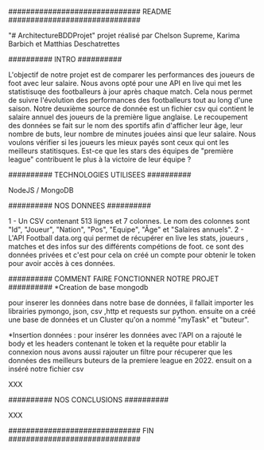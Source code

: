 ##############################
README
##############################

"# ArchitectureBDDProjet" 
projet réalisé par Chelson Supreme, Karima Barbich et Matthias Deschatrettes

##########
INTRO
##########

L'objectif de notre projet est de comparer les performances des joueurs de foot avec leur salaire.
Nous avons opté pour une API en live qui met les statistisuqe des footballeurs à jour après chaque match.
Cela nous permet de suivre l'évolution des performances des footballeurs tout au long d'une saison.
Notre deuxième source de donnée est un fichier csv qui contient le salaire annuel des joueurs de la première ligue anglaise.
Le recoupement des données se fait sur le nom des sportifs afin d'afficher leur âge, leur nombre de buts, leur nombre de minutes jouées ainsi que leur salaire.
Nous voulons vérifier si les joueurs les mieux payés sont ceux qui ont les meilleurs statitisques.
Est-ce que les stars des équipes de "première league" contribuent le plus à la victoire de leur équipe ?

##########
TECHNOLOGIES UTILISEES
##########

NodeJS / 
MongoDB

##########
NOS DONNEES
##########

1 - Un CSV contenant 513 lignes et 7 colonnes. Le nom des colonnes sont "Id", "Joueur", "Nation", "Pos", "Equipe", "Âge" et "Salaires annuels".
2 - L'API Football data.org qui permet de récupérer en live les stats, joueurs , matches et des infos sur des différents compétions de foot.
ce sont des données privées et c'est pour cela on créé un compte pour obtenir le token pour avoir accès à ces données.

##########
COMMENT FAIRE FONCTIONNER NOTRE PROJET
##########
*Creation de base mongodb 

pour inserer les données dans notre base de données, il fallait importer les librairies pymongo, json, csv ,http et requests sur python.
ensuite on a créé une base de données et un Cluster qu'on a nommé "myTask" et "buteur".

*Insertion données :
pour insérer les données avec l'API on a rajouté le body et les headers contenant le token et la requête pour etablir la connexion
nous avons aussi rajouter un filtre pour récuperer que les données des meilleurs buteurs de la premiere league en 2022.
ensuit on a inséré notre fichier csv 








XXX

##########
NOS CONCLUSIONS
##########

XXX

##############################
FIN
##############################
